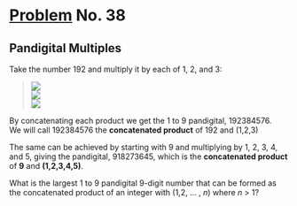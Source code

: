 # [Problem](https://projecteuler.net/problem=38) No. 38

## Pandigital Multiples

Take the number 192 and multiply it by each of 1, 2, and 3:

<blockquote> 
<div ><img style="background: white;" src="https://render.githubusercontent.com/render/math?math=192*1%3D192"></div>
<div ><img style="background: white;" src="https://render.githubusercontent.com/render/math?math=192*2%3D384"></div>
<div ><img style="background: white;" src="https://render.githubusercontent.com/render/math?math=192*3%3D576"></div>
</blockquote>

By concatenating each product we get the 1 to 9 pandigital, 192384576.<br>
We will call 192384576 the **concatenated product** of 192 and (1,2,3)

The same can be achieved by starting with 9 and multiplying by 1, 2, 3, 4, and 5, giving the pandigital, 918273645, which is the **concatenated product** of **9** and **(1,2,3,4,5)**.

What is the largest 1 to 9 pandigital 9-digit number that can be formed as the concatenated product of an integer with (1,2, ... , <var>n</var>) where <var>n</var> > 1?
